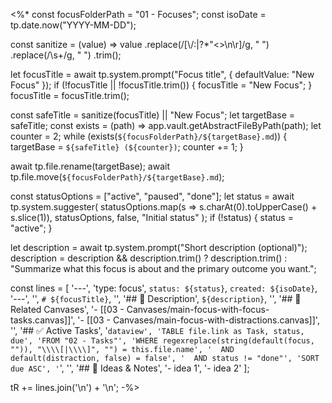 <%*
const focusFolderPath = "01 - Focuses";
const isoDate = tp.date.now("YYYY-MM-DD");

const sanitize = (value) =>
  value
    .replace(/[\\/:|?*"<>\n\r]/g, " ")
    .replace(/\s+/g, " ")
    .trim();

let focusTitle = await tp.system.prompt("Focus title", { defaultValue: "New Focus" });
if (!focusTitle || !focusTitle.trim()) {
  focusTitle = "New Focus";
}
focusTitle = focusTitle.trim();

const safeTitle = sanitize(focusTitle) || "New Focus";
let targetBase = safeTitle;
const exists = (path) => app.vault.getAbstractFileByPath(path);
let counter = 2;
while (exists(`${focusFolderPath}/${targetBase}.md`)) {
  targetBase = `${safeTitle} (${counter})`;
  counter += 1;
}

await tp.file.rename(targetBase);
await tp.file.move(`${focusFolderPath}/${targetBase}.md`);

const statusOptions = ["active", "paused", "done"];
let status = await tp.system.suggester(
  statusOptions.map(s => s.charAt(0).toUpperCase() + s.slice(1)),
  statusOptions,
  false,
  "Initial status"
);
if (!status) {
  status = "active";
}

let description = await tp.system.prompt("Short description (optional)");
description = description && description.trim() ? description.trim() : "Summarize what this focus is about and the primary outcome you want.";

const lines = [
  '---',
  'type: focus',
  `status: ${status}`,
  `created: ${isoDate}`,
  '---',
  '',
  `# ${focusTitle}`,
  '',
  '## 🎯 Description',
  `${description}`,
  '',
  '## 🔗 Related Canvases',
  '- [[03 - Canvases/main-focus-with-focus-tasks.canvas]]',
  '- [[03 - Canvases/main-focus-with-distractions.canvas]]',
  '',
  '## ✅ Active Tasks',
  '```dataview',
  'TABLE file.link as Task, status, due',
  'FROM "02 - Tasks"',
  'WHERE regexreplace(string(default(focus, "")), "\\\\[|\\\\]", "") = this.file.name',
  '  AND default(distraction, false) = false',
  '  AND status != "done"',
  'SORT due ASC',
  '```',
  '',
  '## 🧠 Ideas & Notes',
  '- idea 1',
  '- idea 2'
];

tR += lines.join('\n') + '\n';
-%>
